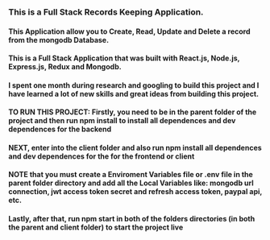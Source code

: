 
### This is a Full Stack Records Keeping Application. 
#### This Application allow you to Create, Read, Update and Delete a record from the mongodb Database.

#### This is a Full Stack Application that was built with React.js, Node.js, Express.js, Redux and Mongodb. 
#### I spent one month during research and googling to build this project and I have learned a lot of new skills and great ideas from building this project. 

#### TO RUN THIS PROJECT: Firstly, you need to be in the parent folder of the project and then run npm install to install all dependences and dev dependences for the backend
#### NEXT, enter into the client folder and also run npm install all dependences and dev dependences for the for the frontend or client
#### NOTE that you must create a Enviroment Variables file or .env file in the parent folder directory and add all the Local Variables like: mongodb url connection, jwt access token secret and refresh access token, paypal api, etc.
#### Lastly, after that, run npm start in both of the folders directories (in both the parent and client folder) to start the project live

